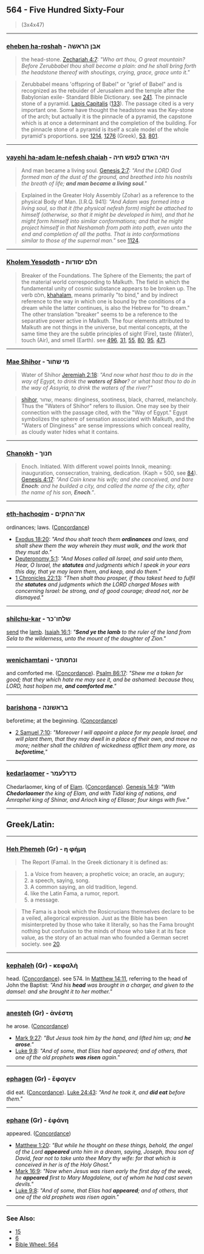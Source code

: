 ## 564 - Five Hundred Sixty-Four
> (3x4x47)

---

### [eheben ha-roshah](/keys/ABN.HRAShH) - אבן הראשה
> the head-stone. [Zechariah 4:7](http://biblehub.com/zechariah/4-7.htm): *"Who art thou, O great mountain? Before Zerubbabel thou shall become a plain: and he shall bring forth the headstone thereof with shoutings, crying, grace, grace unto it."*

> Zerubbabel means 'offspring of Babel" or "grief of Babel" and is recognized as the rebuider of Jerusalem and the temple after the Babylonian exile- Standard Bible Dictionary. see [241](241). The pinnacle stone of a pyramid. [Lapis Capitalis](/latin?word=Lapis+Capitalis) ([133](133)). The passage cited is a very important one. Some have thought the headstone was the Key-stone of the arch; but actually it is the pinnacle of a pyramid, the capstone which is at once a determinant and the completion of the building. For the pinnacle stone of a pyramid is itself a scale model of the whole pyramid's proportions. see [1214](1214), [1276](1276) (Greek), [53](53), [801](801).

---

### [vayehi ha-adam le-nefesh chaiah](/keys/VIHI.HADM.LNPSh.ChIH) - ויהי האדם לנפש חיה
> And man became a living soul. [Genesis 2:7](http://biblehub.com/genesis/2-7.htm): *"And the LORD God formed man of the dust of the ground, and breathed into his nostrils the breath of life; **and man became a living soul**."*

> Explained in the Greater Holy Assembly (Zohar) as a reference to the physical Body of Man. [I.R.Q. 941]: *"And Adam was formed into a living soul, so that it (the physical nefesh form) might be attached to himself (otherwise, so that it might be developed in him), and that he might form himself into similar conformations; and that he might project himself in that Neshamah from path into path, even unto the end and completion of all the paths. That is into conformations similar to those of the supernal man."* see [1124](1124).

---

### [Kholem Yesodoth](/keys/ChLM.ISVDVTh) - חלם יסודות
> Breaker of the Foundations. The Sphere of the Elements; the part of the material world corresponding to Malkuth. The field in which the fundamental unity of cosmic substance appears to be broken up. The verb חלם, [khahalam](/keys/ChLM), means primarily "to bind," and by indirect reference to the way in which one is bound by the conditions of a dream while the latter continues, is also the Hebrew for "to dream." The other translation "breaker" seems to be a reference to the separative power active in Malkuth. The four elements attributed to Malkuth are not things in the universe, but mental concepts, at the same time they are the subtle principles of sight (Fire), taste (Water), touch (Air), and smell (Earth). see [496](496), [31](31), [55](55), [80](80), [95](95), [471](471).

---

### [Mae Shihor](/keys/MI.ShChVR) - מי שחור
> Water of Shihor [Jeremiah 2:18](http://biblehub.com/jeremiah/2-18.htm): *"And now what hast thou to do in the way of Egypt, to drink the **waters of Sihor**? or what hast thou to do in the way of Assyria, to drink the waters of the river?"*

> [shihor](/keys/ShChVR), שחור,  means: dinginess, sootiness, black, charred, melancholy. Thus the "Waters of Shihor" refers to illusion. One may see by their connection with the passage cited, with the "Way of Egypt." Egypt symbolizes the sphere of sensation associated with Malkuth, and the "Waters of Dinginess" are sense impressions which conceal reality, as cloudy water hides what it contains.

---

### [Chanokh](/keys/ChNVKf) - חנוך
> Enoch. Initiated. With different vowel points Innok, meaning: inauguration, consecration, training, dedication. (Kaph = 500, see [84](84)). [Genesis 4:17](http://biblehub.com/genesis/4-17.htm): *"And Cain knew his wife; and she conceived, and bare **Enoch**: and he builded a city, and called the name of the city, after the name of his son, **Enoch**."*.

---

### [eth-hachoqim](/keys/ATh-HChQIM) - את־החקים
ordinances; laws. ([Concordance](https://biblehub.com/hebrew/hachukkim_2706.htm))

- [Exodus 18:20](https://biblehub.com/exodus/18-20.htm): *"And thou shalt teach them **ordinances** and laws, and shalt shew them the way wherein they must walk, and the work that they must do."*
- [Deuteronomy 5:1](https://biblehub.com/deuteronomy/5-1.htm): *"And Moses called all Israel, and said unto them, Hear, O Israel, the **statutes** and judgments which I speak in your ears this day, that ye may learn them, and keep, and do them."*
- [1 Chronicles 22:13](https://biblehub.com/1_chronicles/22-13.htm): *"Then shalt thou prosper, if thou takest heed to fulfil the **statutes** and judgments which the LORD charged Moses with concerning Israel: be strong, and of good courage; dread not, nor be dismayed."*

---

### [shilchu-kar](/keys/ShLChV-KR) - שלחו־כר
[send](https://biblehub.com/hebrew/shilchu_7971.htm) the [lamb](https://biblehub.com/hebrew/char_3733.htm). [Isaiah 16:1](https://biblehub.com/isaiah/16-1.htm): *"**Send ye the lamb** to the ruler of the land from Sela to the wilderness, unto the mount of the daughter of Zion."*

---

### [wenichamtani](/keys/VNChMThNI) - ונחמתני
and comforted me. ([Concordance](https://biblehub.com/hebrew/venichamtani_5162.htm)). [Psalm 86:17](https://biblehub.com/psalms/86-17.htm): *"Shew me a token for good; that they which hate me may see it, and be ashamed: because thou, LORD, hast holpen me, **and comforted me**."*

---

### [barishona](/keys/BRAShVNH) - בראשונה
beforetime; at the beginning. ([Concordance](https://biblehub.com/hebrew/barishonah_7223.htm))

- [2 Samuel 7:10](https://biblehub.com/2_samuel/7-10.htm): *"Moreover I will appoint a place for my people Israel, and will plant them, that they may dwell in a place of their own, and move no more; neither shall the children of wickedness afflict them any more, as **beforetime**,"*

---

### [kedarlaomer](/keys/KDRLOMR) - כדרלעמר
Chedarlaomer, king of of [Elam](/keys/OILM). ([Concordance](https://biblehub.com/hebrew/kedarelaomer_3540.htm)). [Genesis 14:9](https://biblehub.com/genesis/14-9.htm): *"With **Chedorlaomer** the king of Elam, and with Tidal king of nations, and Amraphel king of Shinar, and Arioch king of Ellasar; four kings with five."*

---

## Greek/Latin:

---

### [Heh Phemeh](/greek?word=h+phhmh) (Gr) - η φήμη
> The Report (Fama). In the Greek dictionary it is defined as:

> 1. a Voice from heaven; a prophetic voice; an oracle, an augury;
> 2. a speech, saying, song.
> 3. A common saying, an old tradition, legend.
> 4. like the Latin Fama, a rumor, report.
> 5. a message.

> The Fama is a book which the Rosicrucians themselves declare to be a veiled, allegorical expression. Just as the Bible has been misinterpreted by those who take it literally, so has the Fama brought nothing but confusion to the minds of those who take it at its face value, as the story of an actual man who founded a German secret society. see [20](20).

---

### [kephaleh](/greek?word=kephalh) (Gr) - κεφαλὴ
head. ([Concordance](https://biblehub.com/greek/kephale__2776.htm)). see 574. In [Matthew 14:11](https://biblehub.com/text/matthew/14-11.htm), referring to the head of John the Baptist: *"And his **head** was brought in a charger, and given to the damsel: and she brought it to her mother."*

---

### [anesteh](/greek?word=anesth) (Gr) - ἀνέστη
he arose. ([Concordance](https://biblehub.com/greek/aneste__450.htm))

- [Mark 9:27](https://biblehub.com/text/mark/9-27.htm): *"But Jesus took him by the hand, and lifted him up; and **he arose**."*
- [Luke 9:8](https://biblehub.com/text/luke/9-8.htm): *"And of some, that Elias had appeared; and of others, that one of the old prophets **was risen** again."*

---

### [ephagen](/greek?word=ephagen) (Gr) - ἔφαγεν
did eat. ([Concordance](https://biblehub.com/greek/ephagen_5315.htm)). [Luke 24:43](https://biblehub.com/text/luke/24-43.htm): *"And he took it, and **did eat** before them."*

---

### [ephane](/greek?word=ephanh) (Gr) - ἐφάνη
appeared. ([Concordance](https://biblehub.com/greek/ephane__5316.htm))

- [Matthew 1:20](https://biblehub.com/text/matthew/1-20.htm): *"But while he thought on these things, behold, the angel of the Lord **appeared** unto him in a dream, saying, Joseph, thou son of David, fear not to take unto thee Mary thy wife: for that which is conceived in her is of the Holy Ghost."*
- [Mark 16:9](https://biblehub.com/text/mark/16-9.htm): *"Now when Jesus was risen early the first day of the week, he **appeared** first to Mary Magdalene, out of whom he had cast seven devils."*
- [Luke 9:8](https://biblehub.com/text/luke/9-8.htm): *"And of some, that Elias had **appeared**; and of others, that one of the old prophets was risen again."*

---

### See Also:

- [15](15)
- [6](6)
- [Bible Wheel: 564](https://www.biblewheel.com//GR/GR_Database.php?SearchBy_Gematria=564)
